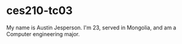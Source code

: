 # ces210-tc03
My name is Austin Jesperson. I'm 23, served in Mongolia, and am a Computer engineering major.
